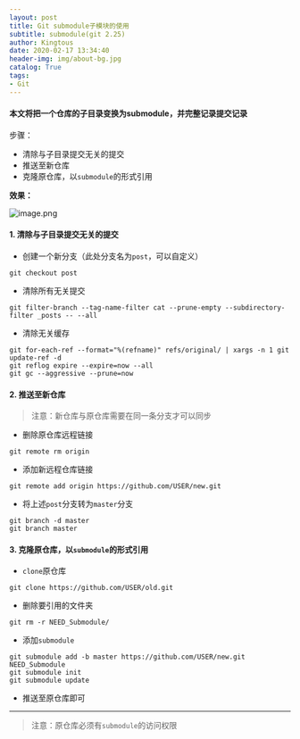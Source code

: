 ```yaml
---
layout: post
title: Git submodule子模块的使用
subtitle: submodule(git 2.25)
author: Kingtous
date: 2020-02-17 13:34:40
header-img: img/about-bg.jpg
catalog: True
tags:
- Git
---
```


#### 本文将把一个仓库的子目录变换为submodule，并完整记录提交记录

步骤：

- 清除与子目录提交无关的提交
- 推送至新仓库
- 克隆原仓库，以`submodule`的形式引用

**效果：**

![image.png](https://i.loli.net/2020/02/17/LpqcYyRemNM6SvA.png)

#### 1. 清除与子目录提交无关的提交

- 创建一个新分支（此处分支名为`post`，可以自定义）

```shell
git checkout post
```

- 清除所有无关提交

```shell
git filter-branch --tag-name-filter cat --prune-empty --subdirectory-filter _posts -- --all
```

- 清除无关缓存

```shell
git for-each-ref --format="%(refname)" refs/original/ | xargs -n 1 git update-ref -d
git reflog expire --expire=now --all
git gc --aggressive --prune=now
```

#### 2. 推送至新仓库

> 注意：新仓库与原仓库需要在同一条分支才可以同步

- 删除原仓库远程链接

```shell
git remote rm origin
```

- 添加新远程仓库链接

```shell
git remote add origin https://github.com/USER/new.git
```

- 将上述`post`分支转为`master`分支

```shell
git branch -d master
git branch master
```

#### 3. 克隆原仓库，以`submodule`的形式引用

- `clone`原仓库

```shell
git clone https://github.com/USER/old.git
```

- 删除要引用的文件夹

```shell
git rm -r NEED_Submodule/
```

- 添加`submodule`

```shell
git submodule add -b master https://github.com/USER/new.git NEED_Submodule
git submodule init
git submodule update
```

- 推送至原仓库即可

---

> 注意：原仓库必须有`submodule`的访问权限